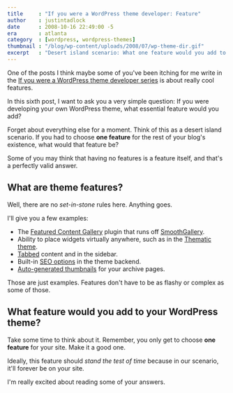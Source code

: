 ```yaml
---
title     : "If you were a WordPress theme developer: Feature"
author    : justintadlock
date      : 2008-10-16 22:49:00 -5
era       : atlanta
category  : [wordpress, wordpress-themes]
thumbnail : "/blog/wp-content/uploads/2008/07/wp-theme-dir.gif"
excerpt   : "Desert island scenario: What one feature would you add to your WordPress theme if it was the last change you ever got to make to your site?"
---
```


One of the posts I think maybe some of you've been itching for me write in the <a href="http://justintadlock.com/archives/2008/10/02/if-you-were-a-wordpress-theme-developer-page-templates" title="If you were a WP theme designer series">If you were a WordPress theme developer series</a> is about really cool features.

In this sixth post, I want to ask you a very simple question: If you were developing your own WordPress theme, what essential feature would you add?

Forget about everything else for a moment.  Think of this as a desert island scenario.  If you had to choose <strong>one feature</strong> for the rest of your blog's existence, what would that feature be?

Some of you may think that having no features is a feature itself, and that's a perfectly valid answer.

<h2>What are theme features?</h2>

Well, there are no <em>set-in-stone</em> rules here.  Anything goes.

I'll give you a few examples:

<ul>
<li>The <a href="http://www.wpelements.com/2008/08/28/the-featured-content-gallery-plugin-v20-now-fully-automated/" title="Featured Content Gallery plugin">Featured Content Gallery</a> plugin that runs off <a href="http://smoothgallery.jondesign.net/" title="SmoothGallery">SmoothGallery</a>.</li>
<li>Ability to place widgets virtually anywhere, such as in the <a href="http://themeshaper.com/thematic-for-wordpress/" title="Thematic: A WordPress theme framework">Thematic theme</a>.</li>
<li><a href="http://themehybrid.com/demo/structure/index.php?wptheme=Structure" title="Structure WordPress theme">Tabbed</a> content and in the sidebar.</li>
<li>Built-in <a href="http://www.nathanrice.net/proximity/" title="Proximity News Theme">SEO options</a> in the theme backend.</li>
<li><a href="http://justintadlock.com/archives/2008/05/27/get-the-image-wordpress-plugin" title="Get the Image WordPress plugin">Auto-generated thumbnails</a> for your archive pages.</li>
</ul>

Those are just examples.  Features don't have to be as flashy or complex as some of those.

<h2>What feature would you add to your WordPress theme?</h2>

Take some time to think about it.  Remember, you only get to choose <strong>one feature</strong> for your site.  Make it a good one.

Ideally, this feature should <em>stand the test of time</em> because in our scenario, it'll forever be on your site.

I'm really excited about reading some of your answers.
